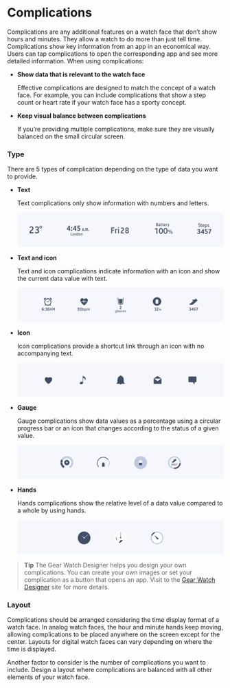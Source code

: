 # Complications

Complications are any additional features on a watch face that don’t show hours and minutes. They allow a watch to do more than just tell time. Complications show key information from an app in an economical way. Users can tap complications to open the corresponding app and see more detailed information. When using complications:

-   **Show data that is relevant to the watch face**

    Effective complications are designed to match the concept of a watch face. For example, you can include complications that show a step count or heart rate if your watch face has a sporty concept.



-   **Keep visual balance between complications**

    If you’re providing multiple complications, make sure they are visually balanced on the small circular screen.

### Type


There are 5 types of complication depending on the type of data you want to provide.

-   **Text**

    Text complications only show information with numbers and letters.

    ![](media/watchface_4.3.1_1.png)  

-   **Text and icon**

    Text and icon complications indicate information with an icon and show the current data value with text.

    ![](media/watchface_4.3.1_2.png)

-   **Icon**

    Icon complications provide a shortcut link through an icon with no accompanying text.

    ![](media/watchface_4.3.1_3.png)

-   **Gauge**

    Gauge complications show data values as a percentage using a circular progress bar or an icon that changes according to the status of a given value.

    ![](media/watchface_4.3.1_4.png)

-   **Hands**

    Hands complications show the relative level of a data value compared to a whole by using hands.

    ![](media/watchface_4.3.1_5.png)



>**Tip**
>The Gear Watch Designer helps you design your own complications. You can create your own images or set your complication as a button that opens an app. Visit to the [Gear Watch Designer](http://developer.samsung.com/gear/design/watch-designer) site for more details.



### Layout

Complications should be arranged considering the time display format of a watch face. In analog watch faces, the hour and minute hands keep moving, allowing complications to be placed anywhere on the screen except for the center. Layouts for digital watch faces can vary depending on where the time is displayed.

Another factor to consider is the number of complications you want to include. Design a layout where complications are balanced with all other elements of your watch face.

